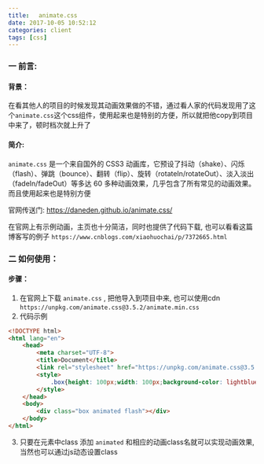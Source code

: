 ```yaml
---
title: 　animate.css
date: 2017-10-05 10:52:12
categories: client
tags: [css] 
---
```

### 一 前言:
#### 背景： 
在看其他人的项目的时候发现其动画效果做的不错，通过看人家的代码发现用了这个`animate.css`这个css组件，使用起来也是特别的方便，所以就把他copy到项目中来了，顿时档次就上升了

#### 简介:
`animate.css` 是一个来自国外的 CSS3 动画库，它预设了抖动（shake）、闪烁（flash）、弹跳（bounce）、翻转（flip）、旋转（rotateIn/rotateOut）、淡入淡出（fadeIn/fadeOut）等多达 60 多种动画效果，几乎包含了所有常见的动画效果。而且使用起来也是特别方便

官网传送门: https://daneden.github.io/animate.css/

在官网上有示例动画，主页也十分简洁，同时也提供了代码下载, 也可以看看这篇博客写的例子 `https://www.cnblogs.com/xiaohuochai/p/7372665.html`

### 二 如何使用：

#### 步骤：
1. 在官网上下载 `animate.css` , 把他导入到项目中来, 也可以使用cdn `https://unpkg.com/animate.css@3.5.2/animate.min.css`
2. 代码示例
```html
<!DOCTYPE html>
<html lang="en">
    <head>
        <meta charset="UTF-8">
        <title>Document</title>
        <link rel="stylesheet" href="https://unpkg.com/animate.css@3.5.2/animate.min.css">
        <style>
            .box{height: 100px;width: 100px;background-color: lightblue}
        </style>
    </head>
    <body>
        <div class="box animated flash"></div>
    </body>
</html>
```
3. 只要在元素中class 添加 `animated` 和相应的动画class名就可以实现动画效果, 当然也可以通过js动态设置class





